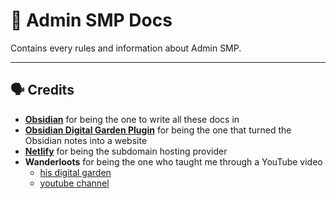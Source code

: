 # 📄 Admin SMP Docs

Contains every rules and information about Admin SMP.

---
## 🗣️ Credits
- **[Obsidian](obsidian.md)** for being the one to write all these docs in
- **[Obsidian Digital Garden Plugin](dg-docs.ole.dev)** for being the one that turned the Obsidian notes into a website
- **[Netlify](netlify.app)** for being the subdomain hosting provider
- **Wanderloots** for being the one who taught me through a YouTube video
  - [his digital garden](wanderloots.xyz)
  - [youtube channel](youtube.com/@Wanderloots) 
